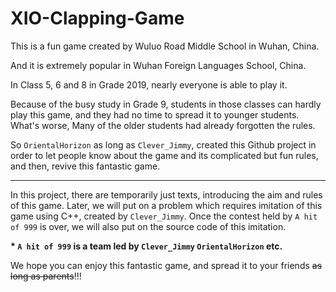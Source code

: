 # XIO-Clapping-Game

This is a fun game created by Wuluo Road Middle School in Wuhan, China.

And it is extremely popular in Wuhan Foreign Languages School, China.

In Class 5, 6 and 8 in Grade 2019, nearly everyone is able to play it.

Because of the busy study in Grade 9, students in those classes can hardly play this game, and they had no time to spread it to younger students. What's worse, Many of the older students had already forgotten the rules.

So ```OrientalHorizon``` as long as ```Clever_Jimmy```, created this Github project in order to let people know about the game and its complicated but fun rules, and then, revive this fantastic game.

-------------------------

In this project, there are temporarily just texts, introducing the aim and rules of this game. Later, we will put on a problem which requires imitation of this game using C++, created by ```Clever_Jimmy```. Once the contest held by ```A hit of 999``` is over, we will also put on the source code of this imitation.

**\* ```A hit of 999``` is a team led by ```Clever_Jimmy``` ```OrientalHorizon``` etc.**

We hope you can enjoy this fantastic game, and spread it to your friends ~~as long as parents~~!!!
